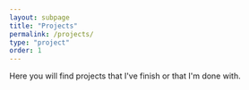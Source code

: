 ```yaml
---
layout: subpage
title: "Projects"
permalink: /projects/
type: "project"
order: 1
---
```


Here you will find projects that I've finish or that I'm done with.
